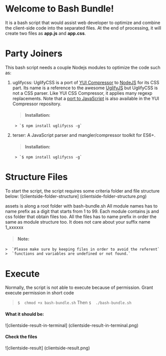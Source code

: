 # Welcome to Bash Bundle!

It is a bash script that would assist web developer to optimize and combine the client-side code into the separated files. At the end of processing, it will create two files as **app.js** and **app.css**.

# Party Joiners

This bash script needs a couple Nodejs modules to optimize the code such as:
1. uglifycss: UglifyCSS is a port of [YUI Compressor](https://github.com/yui/yuicompressor) to [NodeJS](http://nodejs.org/) for its CSS part. Its name is a reference to the awesome [UglifyJS](https://github.com/mishoo/UglifyJS) but UglifyCSS is not a CSS parser. Like YUI CSS Compressor, it applies many regexp replacements. Note that a [port to JavaScript](https://github.com/yui/ycssmin) is also available in the YUI Compressor repository.

	> #### Installation:
		> `$ npm install uglifycss -g`
2. terser: A JavaScript parser and mangler/compressor toolkit for ES6+.

	> #### Installation:
		> `$ npm install uglifycss -g`

# Structure Files

To start the script, the script requires some criteria folder and file structure below:
![clientside-folder-structure]
(clientside-folder-structure.png)



assets is along a root folder with bash-bundle.sh
All module names has to name prefix as a digit that starts from 1 to 99.
Each module contains js and css folder that obtain files too.
All the files has to name prefix in order the same as module structure too.
It does not care about your suffix name 1_xxxxxx

> #### Note:
	>  `Please make sure by keeping files in order to avoid the referent`
	>  `functions and variables are undefined or not found.`

# Execute

Normally, the script is not able to execute because of permission. Grant execute permission in short code

> `$  chmod +x bash-bundle.sh`
Then
> `$  ./bash-bundle.sh`

#### What it should be:
![clientside-result-in-terminal]
(clientside-result-in-terminal.png)
#### Check the files
![clientside-result]
(clientside-result.png)
